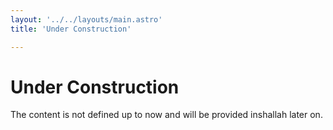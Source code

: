 ```yaml
---
layout: '../../layouts/main.astro'
title: 'Under Construction'

---
```


# Under Construction

The content is not defined up to now and will be provided inshallah later on.

<script src="https://unpkg.com/@lottiefiles/lottie-player@latest/dist/lottie-player.js"></script>
<!-- https://lottiefiles.com/90766-architecture-and-construction-animation?lang=de -->
<lottie-player
  id="lottie_Player_CV_Engl"
  autoplay
  loop
  mode="bounce"
  src="https://assets10.lottiefiles.com/packages/lf20_bsatc9vq.json"
  style="width: 100%;
         margin-top: 50px;">
</lottie-player>


<!-- src="../construc_Lotti.json" -->
<!-- https://assets10.lottiefiles.com/packages/lf20_bsatc9vq.json -->